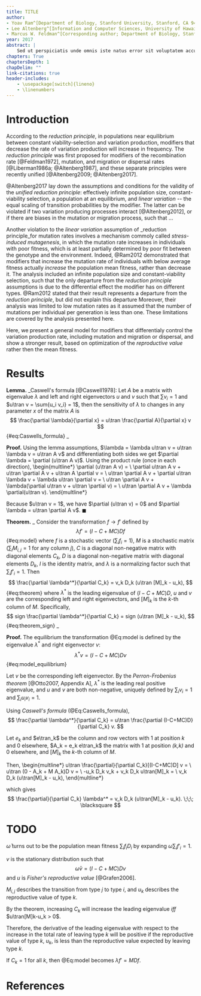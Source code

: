 ```yaml
---
title: TITLE
author:
- Yoav Ram^[Department of Biology, Stanford University, Stanford, CA 94305-5020, yoav@yoavram.com]
- Lee Altenberg^[Information and Computer Sciences, University of Hawaii atM¯anoa, Honolulu, HI 96822, altenber@hawaii.edu]
- Marcus W. Feldman^[Corresponding author; Department of Biology, Stanford University, Stanford, CA 94305-5020, mfeldman@stanford.edu]
year: 2017
abstract: |
    Sed ut perspiciatis unde omnis iste natus error sit voluptatem accusantium doloremque laudantium, totam rem aperiam, eaque ipsa quae ab illo inventore veritatis et quasi architecto beatae vitae dicta sunt explicabo. Nemo enim ipsam voluptatem quia voluptas sit aspernatur aut odit aut fugit, sed quia consequuntur magni dolores eos qui ratione voluptatem sequi nesciunt. Neque porro quisquam est, qui dolorem ipsum quia dolor sit amet, consectetur, adipisci velit, sed quia non numquam eius modi tempora incidunt ut labore et dolore magnam aliquam quaerat voluptatem. Ut enim ad minima veniam, quis nostrum exercitationem ullam corporis suscipit laboriosam, nisi ut aliquid ex ea commodi consequatur? Quis autem vel eum iure reprehenderit qui in ea voluptate velit esse quam nihil molestiae consequatur, vel illum qui dolorem eum fugiat quo voluptas nulla pariatur?
chapters: True
chaptersDepth: 1
chapDelim: ""
link-citations: true
header-includes:
    - \usepackage[switch]{lineno}
    - \linenumbers
---
```


# Introduction

According to the _reduction principle_, in populations near equilibrium between constant viability-selection and variation production, modifiers that decrease the rate of variation production will increase in frequency.
The _reduction principle_ was first proposed for modifiers of the recombination rate [@Feldman1972], mutation, and migration or dispersal rates [@Liberman1986a; @Altenberg1987], and these separate principles were recently unified [@Altenberg2009; @Altenberg2017]. 

@Altenberg2017 lay down the assumptions and conditions for the validity of the _unified reduction principle_: effectively infinite population size, constant-viability selection, a population at an equilibrium, and _linear variation_  -- the equal scaling of transition probabilities by the modifier.
The latter can be violated if two variation producing processes interact [@Altenberg2012], or if there are biases in the mutation or migration process, such that ... 

Another violation to the _linear variation_ assumption of _reduction principle_for mutation rates involves a mechanism commoly called _stress-induced mutagenesis_, in which the mutation rate increases in individuals with poor fitness, which is at least partially determined by poor fit between the genotype and the environment.
Indeed, @Ram2012 demonstrated that modifiers that increase the mutation rate of individuals with below average fitness actually _increase_ the population mean fitness, rather than decrease it.
The analysis included an infinite population size and constant-viability selection, such that the only departure from the _reduction principle_ assumptions is due to the differential effect the modifier has on different types.
@Ram2012 stated that their result represents a departure from the _reduction principle_, but did not explain this departure
Moreover, their analysis was limited to low mutation rates as it assumed that the number of mutations per individual per generation is less than one.
These limitations are covered by the analysis presented here.

Here, we present a general model for modifiers that differentialy control the variation production rate, including mutation and migration or dispersal, and show a stronger result, based on optimization of the _reproductive value_ rather then the mean fitness.

# Results

**Lemma.** _Caswell's formula [@Caswell1978]:
Let _A_ be a matrix with eigenvalue $\lambda$ and left and right eigenvectors _u_ and _v_ such that $\sum{v_i}=1$ and $u\tran v = \sum{u_i v_i} = 1$, then the sensitivity of $\lambda$ to changes in any parameter _x_ of the matrix _A_ is
$$
\frac{\partial \lambda}{\partial x} = u\tran \frac{\partial A}{\partial x} v
$$ {#eq:Caswells_formula}
_

**Proof.**
Using the lemma assumptions, $\lambda = \lambda u\tran v = u\tran \lambda v = u\tran A v$ and differentiating both sides we get $\partial \lambda = \partial (u\tran A v)$.
Using the product rule (once in each direction), 
\begin{multline*}
\partial (u\tran A v) = \\
\partial u\tran A v + u\tran \partial A v + u\tran A \partial v = \\
u\tran \partial A v + \partial u\tran \lambda v  + \lambda u\tran \partial v = \\
u\tran \partial A v + \lambda(\partial u\tran v  + u\tran \partial v) = \\
u\tran \partial A v + \lambda \partial(u\tran v).
\end{multline*}

Because $u\tran v = 1$, we have $\partial (u\tran v) = 0$ and 
$\partial \lambda = u\tran \partial A v$.
$\blacksquare$

**Theorem.**
_
Consider the transformation $f \to f'$ defined by
$$
\lambda f' = (I-C+MC)D f
$$ {#eq:model}
where $f$ is a stochastic vector ($\sum_i{f_i} = 1$),
$M$ is a stochastic matrix ($\sum_i {M_{i,j}} = 1$ for any column _j_),
$C$ is a diagonal non-negative matrix with diagonal elements $C_k$,
$D$ is a diagonal non-negative matrix with diagonal elements $D_k$,
$I$ is the identity matrix, and
$\lambda$ is a normalizing factor such that $\sum_i{f'_i}=1$.
Then 
$$
\frac{\partial \lambda^*}{\partial C_k} = 
v_k D_k (u\tran [M]_k - u_k),
$$ {#eq:theorem}
where $\lambda^*$ is the leading eigenvalue of $(I-C+MC)D$, _u_ and _v_ are the corresponding left and right eigenvectors, and $[M]_k$ is the $k$-th column of $M$.
Specifically,
$$
sign \frac{\partial \lambda^*}{\partial C_k} = 
sign (u\tran [M]_k - u_k),
$$ {#eq:theorem_sign}
_

**Proof.**
The equilibrium the transformation @Eq:model is defined by the eigenvalue $\lambda^*$ and right eigenvector _v_:
$$
\lambda^* v = (I-C+MC)D v
$$ {#eq:model_equilibrium}

Let _v_ be the corresponding left eigenvector.
By the _Perron-Frobenius theorem_ [@Otto2007, Appendix A],
$\lambda^*$ is the leading real positive eigenvalue, 
and _u_ and _v_ are both non-negative, 
uniquely defined by $\sum_i{v_i} = 1$ and $\sum_i{u_i v_i} = 1$.

Using _Caswell's formula_ (@Eq:Caswells_formula),
$$
\frac{\partial \lambda^*}{\partial C_k} = 
u\tran \frac{\partial (I-C+MC)D}{\partial C_k} v.
$$

Let $e_k$ and $e\tran_k$ be the column and row vectors with 1 at position _k_ and 0 elsewhere,
$A_k = e_k e\tran_k$ the matrix with 1 at position _(k,k)_ and 0 elsewhere,
and $[M]_k$ the $k$-th column of $M$.

Then,
\begin{multline*}
u\tran \frac{\partial}{\partial C_k}[(I-C+MC)D] v = \\
u\tran (0 - A_k + M A_k)D v = \\
-u_k D_k v_k + v_k D_k u\tran[M]_k = \\
v_k D_k (u\tran[M]_k - u_k),
\end{multline*}

which gives 
$$
\frac{\partial}{\partial C_k} \lambda^* = 
v_k D_k (u\tran[M]_k - u_k). \;\;\; \blacksquare
$$

# TODO

$\bar{\omega}$ turns out to be the population mean fitness $\sum_i{f_i D_i}$ by expanding $\bar{\omega} \sum_i{f'_i} = 1$.

_v_ is the stationary distribution such that 
$$\bar{\omega} v = (I-C+MC)D v$$
and $u$ is _Fisher's reproductive value_ [@Grafen2006].

$M_{i,j}$ describes the transition from type $j$ to type $i$,
and $u_k$ describes the reproductive value of type $k$.

By the theorem, increasing $C_k$ will increase the leading eigenvalue _iff_ $u\tran[M]k-u_k > 0$. 

Therefore, the derivative of the leading eigenvalue with respect to the increase in the total rate of leaving type $k$
will be positive if the reproductive value of type $k$, $u_k$, is less than the reproductive value expected by leaving type $k$.

If $C_k = 1$ for all _k_, then @Eq:model becomes $\lambda f' = MDf$.

# References

